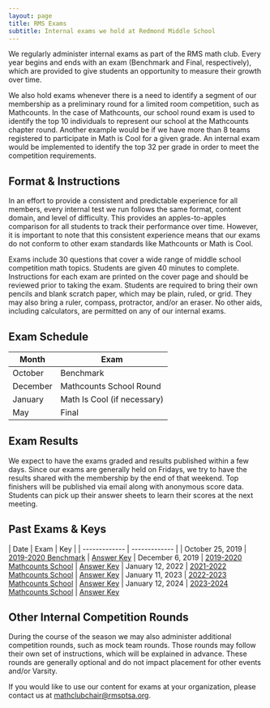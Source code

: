```yaml
---
layout: page
title: RMS Exams
subtitle: Internal exams we hold at Redmond Middle School
---
```


We regularly administer internal exams as part of the RMS math club. Every year begins and ends with an exam (Benchmark and Final, 
respectively), which are provided to give students an opportunity to measure their growth over time.

We also hold exams whenever there is a need to identify a segment of our membership as a preliminary round for a limited room competition, 
such as Mathcounts. In the case of Mathcounts, our school round exam is used to identify the top 10 individuals to represent our school 
at the Mathcounts chapter round. Another example would be if we have more than 8 teams registered to participate in Math is Cool for a 
given grade. An internal exam would be implemented to identify the top 32 per grade in order to meet the competition requirements.

## Format & Instructions
In an effort to provide a consistent and predictable experience for all members, every internal test we run follows the same format, 
content domain, and level of difficulty. This provides an apples-to-apples comparison for all students to track their performance over 
time. However, it is important to note that this consistent experience means that our exams do not conform to other exam standards like 
Mathcounts or Math is Cool.

Exams include 30 questions that cover a wide range of middle school competition math topics. Students are given 40 minutes to complete.
Instructions for each exam are printed on the cover page and should be reviewed prior to taking the exam. Students are required to 
bring their own pencils and blank scratch paper, which may be plain, ruled, or grid. They may also bring a ruler, compass, protractor, 
and/or an eraser. No other aids, including calculators, are permitted on any of our internal exams.

## Exam Schedule

| Month | Exam |
| --- | --- |
| October | Benchmark |
| December | Mathcounts School Round |
| January | Math Is Cool (if necessary) |
| May | Final |

## Exam Results
We expect to have the exams graded and results published within a few days. Since our exams are generally held on Fridays, we try to
have the results shared with the membership by the end of that weekend. Top finishers will be published via email along with
anonymous score data. Students can pick up their answer sheets to learn their scores at the next meeting.

## Past Exams & Keys

| Date | Exam | Key |
| ------------- | ------------- |
| October 25, 2019 | [2019-2020 Benchmark](/files/RMS%201920B%20Exam.pdf) | [Answer Key](/files/RMS%201920B%20Exam%20Key.pdf)
| December 6, 2019 | [2019-2020 Mathcounts School](/files/RMS%201920M%20Exam.pdf) | [Answer Key](/files/RMS%201920M%20Exam%20Key.pdf)
| January 12, 2022 | [2021-2022 Mathcounts School](/files/RMS%202122M%20Exam.pdf) | [Answer Key](/files/RMS%202122M%20Exam%20Key.pdf)
| January 11, 2023 | [2022-2023 Mathcounts School](/files/RMS%202223M%20Exam.pdf) | [Answer Key](/files/RMS%202223M%20Exam%20Key.pdf)
| January 12, 2024 | [2023-2024 Mathcounts School](/files/RMS%202324M%20Exam.pdf) | [Answer Key](/files/RMS%202324M%20Exam%20Key.pdf)

## Other Internal Competition Rounds
During the course of the season we may also administer additional competition rounds, such as mock team rounds. Those rounds may follow 
their own set of instructions, which will be explained in advance. These rounds are generally optional and do not impact placement for 
other events and/or Varsity.

If you would like to use our content for exams at your organization, please
contact us at <a href="mailto:mathclubchair@rmsptsa.org">mathclubchair@rmsptsa.org</a>.
